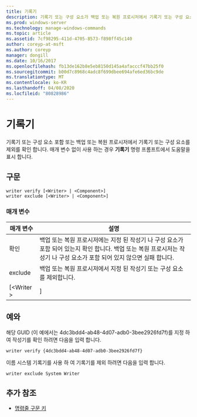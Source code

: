 ```yaml
---
title: 기록기
description: 기록기 또는 구성 요소가 백업 또는 복원 프로시저에서 기록기 또는 구성 요소를 포함 하거나 제외 하는지 확인 하는 Windows 명령 항목입니다.
ms.prod: windows-server
ms.technology: manage-windows-commands
ms.topic: article
ms.assetid: 7cf98295-411d-4705-8573-f898ff45c140
author: coreyp-at-msft
ms.author: coreyp
manager: dongill
ms.date: 10/16/2017
ms.openlocfilehash: fb13de162b8e5eb8150d145a4afacccf47bb25f0
ms.sourcegitcommit: b00d7c8968c4adc8f699dbee694afe6ed36bc9de
ms.translationtype: MT
ms.contentlocale: ko-KR
ms.lasthandoff: 04/08/2020
ms.locfileid: "80828986"
---
```

# <a name="writer"></a>기록기



기록기 또는 구성 요소 포함 또는 백업 또는 복원 프로시저에서 기록기 또는 구성 요소를 제외를 확인 합니다. 매개 변수 없이 사용 하는 경우 **기록기** 명령 프롬프트에서 도움말을 표시 합니다.

## <a name="syntax"></a>구문

```
writer verify [<Writer> | <Component>]
writer exclude [<Writer> | <Component>]
```

### <a name="parameters"></a>매개 변수

| 매개 변수  |                                                                                      설명                                                                                      |
|------------|---------------------------------------------------------------------------------------------------------------------------------------------------------------------------------------|
|   확인   | 백업 또는 복원 프로시저에는 지정 된 작성기 나 구성 요소가 포함 되어 있는지 확인 합니다. 백업 또는 복원 프로시저는 작성기 나 구성 요소가 포함 되어 있지 않으면 실패 합니다. |
|  exclude   |                                                   백업 또는 복원 프로시저에서 지정 된 작성기 또는 구성 요소를 제외합니다.                                                    |
| [\<Writer > |                                                                                     <Component>]                                                                                      |

## <a name="examples"></a><a name=BKMK_examples></a>예와

해당 GUID (이 예에서는 4dc3bdd4-ab48-4d07-adb0-3bee2926fd7f)를 지정 하 여 작성기를 확인 하려면 다음을 입력 합니다.
```
writer verify {4dc3bdd4-ab48-4d07-adb0-3bee2926fd7f}
```
이름 시스템 기록기를 사용 하 여 기록기를 제외 하려면 다음을 입력 합니다.
```
writer exclude System Writer
```

## <a name="additional-references"></a>추가 참조

- [명령줄 구문 키](command-line-syntax-key.md)